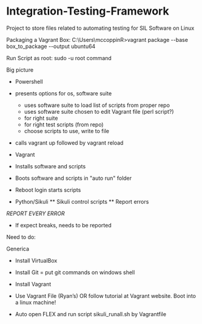 # Integration-Testing-Framework
Project to store files related to automating testing for SIL Software on Linux

Packaging a Vagrant Box: 
C:\Users\mccoppinR>vagrant package --base box_to_package
--output ubuntu64

Run Script as root: sudo -u root command

Big picture
* Powershell 
 * presents options for os, software suite
   * uses software suite to load list of scripts from proper repo
   * uses software suite chosen to edit Vagrant file (perl script?)
    * for right suite 
    * for right test scripts (from repo)
   * choose scripts to use, write to file
 * calls vagrant up followed by vagrant reload

* Vagrant
 * Installs software and scripts
 * Boots software and scripts in "auto run" folder
 * Reboot login starts scripts

* Python/Sikuli
** Sikuli control scripts
** Report errors

*REPORT EVERY ERROR*
* If expect breaks, needs to be reported


Need to do:

Generica

  * Install VirtualBox

  * Install Git  =  put git commands on windows shell

  * Install Vagrant

  * Use Vagrant File (Ryan’s) OR follow tutorial at Vagrant website. Boot into a linux machine!

  * Auto open FLEX and run script sikuli_runall.sh by Vagrantfile

